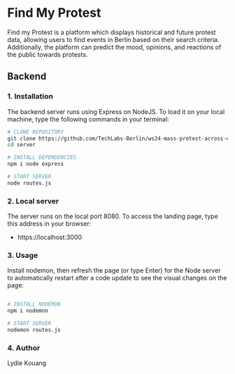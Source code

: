 # Find My Protest

Find my Protest is a platform which displays historical and future protest data, allowing users to find events in Berlin based on their search criteria. Additionally, the platform can predict the mood, opinions, and reactions of the public towards protests.

## Backend

### 1. Installation

The backend server runs using Express on NodeJS. To load it on your local machine, type the following commands in your terminal:

```bash
# CLONE REPOSITORY
git clone https://github.com/TechLabs-Berlin/ws24-mass-protest-across-countries.git
cd server

# INSTALL DEPENDENCIES
npm i node express

# START SERVER
node routes.js
```

### 2. Local server

The server runs on the local port 8080. To access the landing page, type this address in your browser:

- https://localhost:3000

### 3. Usage

Install nodemon, then refresh the page (or type Enter) for the Node server to automatically restart after a code update to see the visual changes on the page:

```bash

# INSTALL NODEMON
npm i nodemon

# START SERVER
nodemon routes.js
```

### 4. Author

Lydie Kouang
